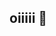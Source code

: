 ## oiiiii 👋

<!--
**peperunnacles/peperunnacles** is a ✨ _special_ ✨ repository because its `README.md` (this file) appears on your GitHub profile.

Here are some ideas to get you started:

- 🔭 I’m currently working on alura projects 4 school
- 🌱 I’m currently learning stoichiometry
- 👯 I’m looking to collaborate on my own grades idc ab learning
- 🤔 I’m looking for help with nothing
- 💬 Ask me about philosophical existential questions
- 📫 How to reach me: dont pls
- 😄 Pronouns: she/her
- ⚡ Fun fact: i ate a pink donut today
-->
